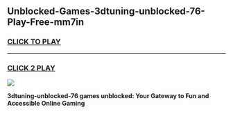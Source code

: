 
## Unblocked-Games-3dtuning-unblocked-76-Play-Free-mm7in
<h3>
<a href="https://premium76.site?title=3dtuning-unblocked-76&ref=18A1">CLICK TO PLAY</a></h3>
<hr>

<h3>
<a href="https://premium76.site?title=3dtuning-unblocked-76&ref=18A1">CLICK 2 PLAY</a>
  
</h3>

<a href="https://premium76.site?title=3dtuning-unblocked-76&ref=18A1"><img src="https://clearcache.store/games.png"></a>


**3dtuning-unblocked-76 games unblocked: Your Gateway to Fun and Accessible Online Gaming**
